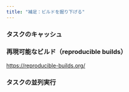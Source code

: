 ```yaml
---
title: "補足：ビルドを掘り下げる"
---
```

### タスクのキャッシュ

### 再現可能なビルド（reproducible builds）
https://reproducible-builds.org/

### タスクの並列実行
